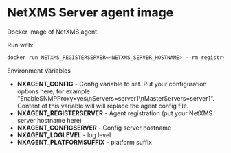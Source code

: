 # NetXMS Server agent image

Docker image of NetXMS agent.

Run with:
```bash
docker run NETXMS_REGISTERSERVER=<NETXMS_SERVER_HOSTNAME> --rm registry.gitlab.com/matthew-beckett/netxms-dockerfiles/webuirest:3-8-382
```

Environment Variables

- **NXAGENT_CONFIG** - Config variable to set. Put your configuration options here, for example "EnableSNMPProxy=yes\nServers=server1\nMasterServers=server1". Content of this variable will will replace the agent config file.
- **NXAGENT_REGISTERSERVER** - Agent registration (put your NetXMS server hostname here)
- **NXAGENT_CONFIGSERVER** - Config server hostname
- **NXAGENT_LOGLEVEL** - log level
- **NXAGENT_PLATFORMSUFFIX** - platform suffix
